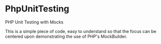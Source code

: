 # PhpUnitTesting
PHP Unit Testing with Mocks

This is a simple piece of code, easy to understand so that the focus can be centered upon demonstrating the use of PHP's MockBuilder.
